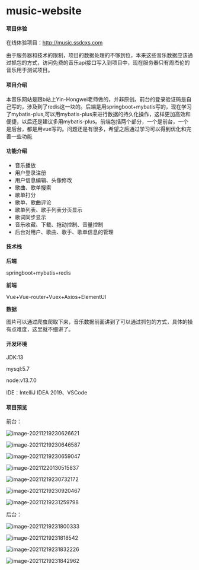 # music-website
#### 项目体验

在线体验项目：http://music.ssdcxs.com

由于服务器和技术的限制，项目的数据处理的不够到位，本来这些音乐数据应该通过抓包的方式，访问免费的音乐api接口写入到项目中，现在服务器只有周杰伦的音乐用于测试项目。

#### 项目介绍

本音乐网站是跟b站上Yin-Hongwei老师做的，并非原创。前台的登录验证码是自己写的，涉及到了redis这一块的。后端是用springboot+mybatis写的，现在学习了mybatis-plus,可以用mybatis-plus来进行数据的持久化操作，这样更加高效和便捷，以后还是建议多用mybatis-plus。前端包括两个部分，一个是前台，一个是后台，都是用vue写的。问题还是有很多，希望之后通过学习可以得到优化和完善一些功能

#### 功能介绍

- 音乐播放
- 用户登录注册
- 用户信息编辑、头像修改
- 歌曲、歌单搜索
- 歌单打分
- 歌单、歌曲评论
- 歌单列表、歌手列表分页显示
- 歌词同步显示
- 音乐收藏、下载、拖动控制、音量控制
- 后台对用户、歌曲、歌手、歌单信息的管理

#### 技术栈

**后端**

springboot+mybatis+redis

**前端**

Vue+Vue-router+Vuex+Axios+ElementUI

**数据**

图片可以通过爬虫爬取下来，音乐数据前面讲到了可以通过抓包的方式，具体的操有点难度，这里就不细讲了。

#### 开发环境

JDK:13

mysql:5.7

node:v13.7.0

IDE：IntelliJ IDEA 2019、VSCode

#### 项目预览

前台：

![image-20211219230626621](C:\Users\Administrator\AppData\Roaming\Typora\typora-user-images\image-20211219230626621.png)

![image-20211219230646587](C:\Users\Administrator\AppData\Roaming\Typora\typora-user-images\image-20211219230646587.png)

![image-20211219230659047](C:\Users\Administrator\AppData\Roaming\Typora\typora-user-images\image-20211219230659047.png)

![image-20211220130515837](C:\Users\Administrator\AppData\Roaming\Typora\typora-user-images\image-20211220130515837.png)

![image-20211219230732172](C:\Users\Administrator\AppData\Roaming\Typora\typora-user-images\image-20211219230732172.png)

![image-20211219230920467](C:\Users\Administrator\AppData\Roaming\Typora\typora-user-images\image-20211219230920467.png)

![image-20211219231259798](C:\Users\Administrator\AppData\Roaming\Typora\typora-user-images\image-20211219231259798.png)

后台：

![image-20211219231800333](C:\Users\Administrator\AppData\Roaming\Typora\typora-user-images\image-20211219231800333.png)

![image-20211219231818542](C:\Users\Administrator\AppData\Roaming\Typora\typora-user-images\image-20211219231818542.png)

![image-20211219231832226](C:\Users\Administrator\AppData\Roaming\Typora\typora-user-images\image-20211219231832226.png)

![image-20211219231842962](C:\Users\Administrator\AppData\Roaming\Typora\typora-user-images\image-20211219231842962.png)